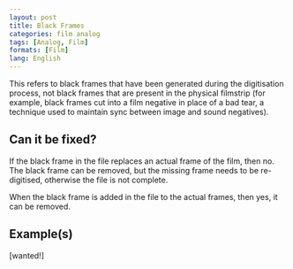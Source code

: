 ```yaml
---
layout: post
title: Black Frames
categories: film analog
tags: [Analog, Film]
formats: [Film]
lang: English
---
```


This refers to black frames that have been generated during the digitisation process, not black frames that are present in the physical filmstrip (for example, black frames cut into a film negative in place of a bad tear, a technique used to maintain sync between image and sound negatives).

## Can it be fixed?

If the black frame in the file replaces an actual frame of the film, then no. The black frame can be removed, but the missing frame needs to be re-digitised, otherwise the file is not complete.

When the black frame is added in the file to the actual frames, then yes, it can be removed.

## Example(s)

[wanted!]
